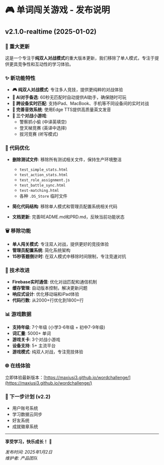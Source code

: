 # 🎮 单词闯关游戏 - 发布说明

## v2.1.0-realtime (2025-01-02)

### 🎯 重大更新

这是一个专注于**纯双人对战模式**的重大版本更新，我们移除了单人模式，专注于提供更具竞争性和互动性的学习体验。

### ✨ 新功能特性

- **🎮 纯双人对战模式**: 专注多人竞技，提供更纯粹的对战体验
- **🤖 AI对手备选**: 60秒无匹配时自动提供AI助手，确保随时可玩
- **📱 跨设备实时匹配**: 支持iPad、MacBook、手机等不同设备间的实时对战
- **🎵 完善音效系统**: 使用Edge TTS提供高质量英文发音
- **🎯 三个对战小游戏**: 
  - 警察抓小偷 (中译英填空)
  - 登天梯竞赛 (英译中选择) 
  - 拔河竞赛 (听写模式)

### 🧹 代码优化

- **删除测试文件**: 移除所有测试相关文件，保持生产环境整洁
  - `test_simple_stats.html`
  - `test_action_stats.html`
  - `test_role_assignment.js`
  - `test_battle_sync.html`
  - `test-matching.html`
  - 各种 `.DS_Store` 临时文件

- **简化代码结构**: 移除单人模式和管理员配置系统相关代码
- **文档更新**: 完善README.md和PRD.md，反映当前功能状态

### 🗑️ 移除功能

- **单人闯关模式**: 专注双人对战，提供更好的竞技体验
- **管理员配置系统**: 简化系统架构
- **15秒答题倒计时**: 在双人模式中移除时间限制，专注竞速对抗

### 🔧 技术改进

- **Firebase实时通信**: 优化对战匹配和通信机制
- **缓存管理**: 自动版本控制，解决更新问题
- **响应式设计**: 优化移动端和iPad体验
- **代码行数**: 从2000+行优化到1800+行

### 📊 游戏数据

- **支持年级**: 7个年级 (小学3-6年级 + 初中7-9年级)
- **词汇量**: 5000+ 单词
- **游戏关卡**: 3个对战小游戏
- **设备支持**: 5+ 主流平台
- **游戏模式**: 纯双人对战，专注竞技体验

### 🌐 在线体验

立即体验最新版本：[https://maxiusi3.github.io/wordchallenge/](https://maxiusi3.github.io/wordchallenge/)

### 🎯 下一步计划 (v2.2)

- 用户账号系统
- 学习数据云同步
- 好友系统
- 成就徽章系统

---

**享受学习，快乐成长！** 🌟

*发布时间: 2025年1月2日*  
*维护者: 产品团队*
